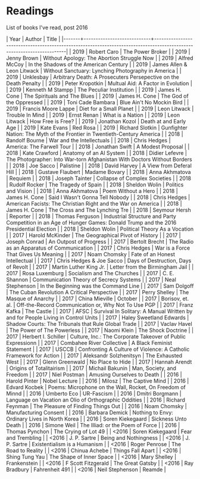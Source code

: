 # Readings
List of books I've read, post 2016

|  Year | Author                     | Title                                                                                                                 |
|-------+----------------------------+-----------------------------------------------------------------------------------------------------------------------|
|  2019 | Robert Caro                | The Power Broker                                                                                                      |
|  2019 | Jenny Brown                | Without Apology: The Abortion Struggle Now                                                                            |
|  2019 | Alfred McCoy               | In the Shadows of the American Century                                                                                |
|  2019 | James Allen & Leon Litwack | Without Sanctuary: Lynching Photography in America                                                                    |
|  2019 | Unklesbay                  | Arbitrary Death: A Prosecuters Persepective on the Death Penalty                                                      |
|  2019 | Peter Kropotkin            | Multual Aid: A Factor in Evolution                                                                                    |
|  2019 | Kenneth M Stampp           | The Peculiar Institution                                                                                              |
|  2019 | James H. Cone              | The Spirituals and The Blues                                                                                          |
|  2019 | James H. Cone              | The God of the Oppressed                                                                                              |
|  2019 | Toni Cade Bambara          | Blue Ain't No Mockin Bird                                                                                             |
|  2019 | Francis Moore Lappe        | Diet for a Small Planet                                                                                               |
|  2019 | Leon Litwack               | Trouble In Mind                                                                                                       |
|  2019 | Ernst Renan                | What is a Nation                                                                                                      |
|  2019 | Leon Litwack               | How Free is Free?                                                                                                     |
|  2019 | Jonathan Kozol             | Death at and Early Age                                                                                                |
|  2019 | Kate Evans                 | Red Rosa                                                                                                              |
|  2019 | Richard Slotkin            | Gunfighter Nation: The Myth of the Frontier in Twentieth-Century America                                              |
|  2018 | Randolf Bourne             | War and the Intellectuals                                                                                             |
|  2018 | Chris Hedges               | America: The Farwell Tour                                                                                             |
|  2018 | Jonathan Swift             | A Modest Proposal                                                                                                     |
|  2018 | Kate Crawford              | Anatomy of an AI System                                                                                               |
|  2018 | Didier Lefevre             | The Photographer: Into War-torn Afghanistan With Doctors Without Borders                                              |
|  2018 | Joe Sacco                  | Palistine                                                                                                             |
|  2018 | David Harvey               | A View from Deferal Hill                                                                                              |
|  2018 | Gustave Flaubert           | Madame Bovary                                                                                                         |
|  2018 | Anna Akhmatova             | Requiem                                                                                                               |
|  2018 | Joseph Tainter             | Collapse of Complex Societies                                                                                         |
|  2018 | Rudolf Rocker              | The Tragedy of Spain                                                                                                  |
|  2018 | Sheldon Wolin              | Politics and Vision                                                                                                   |
|  2018 | Anna Akhmatova             | Poem Without a Hero                                                                                                   |
|  2018 | James H. Cone              | Said I Wasn't Gonna Tell Nobody                                                                                       |
|  2018 | Chris Hedges               | American Facists: The Christian Right and the War on America                                                          |
|  2018 | James H. Cone              | The Cross and The Lynching Tre                                                                                        |
|  2018 | Seymour Hersh              | Reporter                                                                                                              |
|  2018 | Thomas Ferguson            | Industrial Structure and Party Competition in an Age of Hunger Games: Donald Trump and the 2016 Presidential Election |
|  2018 | Sheldon Wolin              | Political Theory As a Vocation                                                                                        |
|  2017 | Harold McKinder            | The Geographical Pivot of History                                                                                     |
|  2017 | Joseph Conrad              | An Outpost of Progress                                                                                                |
|  2017 | Bertolt Brecht             | The Radio as an Apparatus of Communication                                                                            |
|  2017 | Chris Hedges               | War is a Force That Gives Us Meaning                                                                                  |
|  2017 | Noam Chomsky               | Fate of an Honest Intellectual                                                                                        |
|  2017 | Chris Hedges & Joe Sacco   | Days of Destruction, Days of Revolt                                                                                   |
|  2017 | Martin Luther King Jr.     | Letter from the Birmingham Jail                                                                                       |
|  2017 | Rosa Luxemburg             | Socialism and The Churches                                                                                            |
|  2017 | C. E. Shannon              | Communication Theory of Secrecy Systems                                                                               |
|  2017 | Neal Stephenson            | In the Beginning was the Command Line                                                                                 |
|  2017 | Sam Dolgoff                | The Cuban Revolution A Critical Perspective                                                                           |
|  2017 | Perry Shelley              | The Masque of Anarchy                                                                                                 |
|  2017 | China Mieville             | October                                                                                                               |
|  2017 | Borisov, et. al.           | Off-the-Record Communication or, Why Not To Use PGP                                                                   |
|  2017 | Franz Kafka                | The Castle                                                                                                            |
|  2017 | AFSC                       | Survival In Solitary: A Manual Written by and for People Living in Control Units                                      |
|  2017 | Haley Sweetland Edwards    | Shadow Courts: The Tribunals that Rule Global Trade                                                                   |
|  2017 | Vaclav Havel               | The Power of The Powerless                                                                                            |
|  2017 | Naomi Klein                | The Shock Doctrine                                                                                                    |
|  2017 | Herbert I. Schiller        | Culture, Inc.: The Corporate Takeover of Public Expressionn                                                           |
|  2017 | Combahee River Collective  | A Black Feminist Statement                                                                                            |
|  2017 | USCCB                      | Confronting A Culture of Violence: A Catholic Framework for Action                                                    |
|  2017 | Aleksandr Solzhenitsyn     | The Exhausted West                                                                                                    |
|  2017 | Glenn Greenwald            | No Place to Hide                                                                                                      |
|  2017 | Hannah Arendt              | Origins of Totalitairism                                                                                              |
|  2017 | Michail Bakunin            | Man, Society, and Freedom                                                                                             |
|  2017 | Niel Postman               | Amusing Ourselves to Death                                                                                            |
|  2016 | Harold Pinter              | Nobel Lecture                                                                                                         |
|  2016 | Milosz                     | The Captive Mind                                                                                                      |
|  2016 | Edvard Kocbek              | Poems: Microphone on the Wall, Rocket, On Freedom of Minnd                                                            |
|  2016 | Umberto Eco                | UR-Fascism                                                                                                            |
|  2016 | Dmitri Borgmann            | Language on Vacation an Olio of Orthographic Oddities                                                                 |
|  2016 | Richard Feynman            | The Pleasure of Finding Things Out                                                                                    |
|  2016 | Noam Chomsky               | Manufacturing Consent                                                                                                 |
|  2016 | Barbara Demick             | Nothing to Envy: Ordinary Lives in North Korea                                                                        |
|  2016 | Soren Kiekegaard           | Sickness Unto Death                                                                                                   |
|  2016 | Simone Weil                | The Illiad: or the Poem of Force                                                                                      |
|  2016 | Thomas Pynchon             | The Crying of Lot 49                                                                                                  |
| <2016 | Soren Kiekegaard           | Fear and Trembling                                                                                                    |
| <2016 | J. P. Sartre               | Being and Nothingness                                                                                                 |
| <2016 | J. P. Sartre               | Existentialism is a Humanism                                                                                          |
| <2016 | Roger Penrose              | The Road to Reality                                                                                                   |
| <2016 | Chinua Achebe              | Things Fall Apart                                                                                                     |
| <2016 | Shing Tung Yau             | The Shape of Inner Space                                                                                              |
| <2016 | Mary Shelley               | Frankenstein                                                                                                          |
| <2016 | F Scott Fitzgerald         | The Great Gatsby                                                                                                      |
| <2016 | Ray Bradbury               | Fahrenheit 491                                                                                                        |
| <2016 | Neil Stephenson            | Reamde                                                                                                                |

